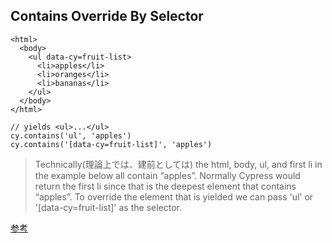 ## Contains Override By Selector

```
<html>
  <body>
    <ul data-cy=fruit-list>
      <li>apples</li>
      <li>oranges</li>
      <li>bananas</li>
    </ul>
  </body>
</html>
```
```
// yields <ul>...</ul>
cy.contains('ul', 'apples')
cy.contains('[data-cy=fruit-list]', 'apples')
```

> Technically(理論上では、建前としては) the html, body, ul, and first li in the example below all contain “apples”. Normally Cypress would return the first li since that is the deepest element that contains “apples”. To override the element that is yielded we can pass 'ul' or '[data-cy=fruit-list]' as the selector.


[参考](https://docs.cypress.io/api/commands/contains.html#Selector)